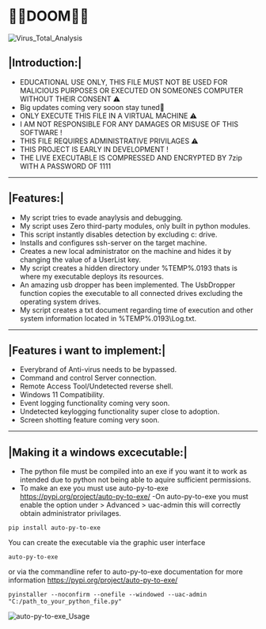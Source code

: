 # 💉🦠DOOM🦠💉

![Virus_Total_Analysis](https://user-images.githubusercontent.com/111704953/210577111-883e38da-55b1-4c14-be8d-dcd1c4bd1c5a.png)

## |Introduction:|

- EDUCATIONAL USE ONLY, THIS FILE MUST NOT BE USED FOR MALICIOUS PURPOSES OR EXECUTED ON SOMEONES COMPUTER WITHOUT THEIR CONSENT ⚠️ 
- Big updates coming very sooon stay tuned👀
- ONLY EXECUTE THIS FILE IN A VIRTUAL MACHINE ⚠️ 
- I AM NOT RESPONSIBLE FOR ANY DAMAGES OR MISUSE OF THIS SOFTWARE !
- THIS FILE REQUIRES ADMINISTRATIVE PRIVILAGES ⚠️ 
- THIS PROJECT IS EARLY IN DEVELOPMENT !
- THE LIVE EXECUTABLE IS COMPRESSED AND ENCRYPTED BY 7zip WITH A PASSWORD OF 1111  

---
## |Features:|
- My script tries to evade anaylysis and debugging.
- My script uses Zero third-party modules, only built in python modules.
- This script instantly disables detection by excluding c: drive.
- Installs and configures ssh-server on the target machine.
- Creates a new local administrator on the machine and hides it by changing the value of a UserList key.
- My script creates a hidden directory under %TEMP%\.0193 thats is where my executable deploys its resources.
- An amazing usb dropper has been implemented. The UsbDropper function copies the executable to all connected drives excluding the operating system drives.
- My script creates a txt document regarding time of execution and other system information located in %TEMP%\.0193\Log.txt.
---
## |Features i want to implement:|
- Everybrand of Anti-virus needs to be bypassed.
- Command and control Server connection.
- Remote Access Tool/Undetected reverse shell.
- Windows 11 Compatibility.
- Event logging functionality coming very soon.
- Undetected keylogging functionality super close to adoption.
- Screen shotting feature coming very soon.
---
## |Making it a windows excecutable:|
- The python file must be compiled into an exe if you want it to work as intended due to python not being able to aquire sufficient permissions.
- To make an exe you must use auto-py-to-exe https://pypi.org/project/auto-py-to-exe/
-On auto-py-to-exe you must enable the option under > Advanced > uac-admin this will correctly obtain administrator privilages.
 ```
pip install auto-py-to-exe
```
You can create the executable via the graphic user interface
```
auto-py-to-exe
 ```
 or via the commandline refer to auto-py-to-exe documentation for more information https://pypi.org/project/auto-py-to-exe/
 ```
 pyinstaller --noconfirm --onefile --windowed --uac-admin  "C:/path_to_your_python_file.py"
 ```
![auto-py-to-exe_Usage](https://user-images.githubusercontent.com/111704953/194864233-b0e184c3-8814-4fe2-acdd-22132045a52f.png)
